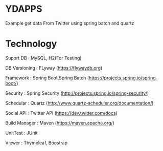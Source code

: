 # YDAPPS

Example get data From Twitter using spring batch and quartz

# Technology

Suport DB : MySQL, H2(For Testing)

DB Versioning : FLyway (https://flywaydb.org)

Framework : Spring Boot,Spring Batch (https://projects.spring.io/spring-boot/)

Security : Spring Security (http://projects.spring.io/spring-security/)

Schedular : Quartz (http://www.quartz-scheduler.org/documentation/)

Social API : Twitter API (https://dev.twitter.com/docs)

Build Manager : Maven (https://maven.apache.org/)

UnitTest : JUnit

Viewer : Thymeleaf, Boostrap

